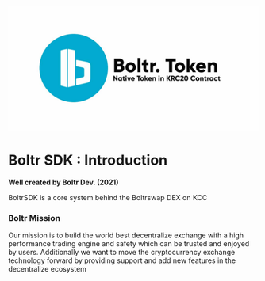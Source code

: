 ![BoltrSDK](https://github.com/boltrswap/Boltr-KRC20/blob/main/krc20.jpg) 



Boltr SDK : Introduction
=====================================

**Well created by Boltr Dev. (2021)**


BoltrSDK is a core system behind the Boltrswap DEX on KCC


### Boltr Mission

Our mission is to build the world best decentralize exchange with a high performance trading engine and safety which can be trusted and enjoyed by users.
Additionally we want to move the cryptocurrency exchange technology forward by providing support and add new features in the decentralize ecosystem
